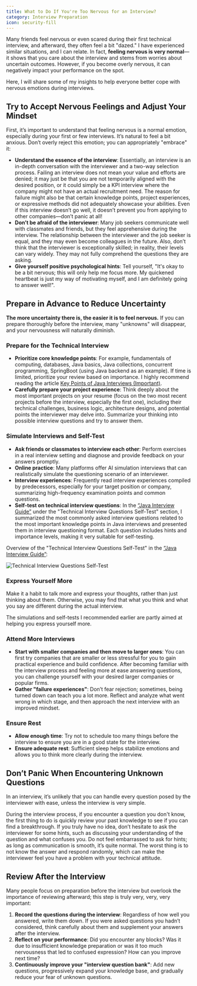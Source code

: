 ```yaml
---
title: What to Do If You're Too Nervous for an Interview?
category: Interview Preparation
icon: security-fill
---
```


Many friends feel nervous or even scared during their first technical interview, and afterward, they often feel a bit "dazed." I have experienced similar situations, and I can relate. In fact, **feeling nervous is very normal**—it shows that you care about the interview and stems from worries about uncertain outcomes. However, if you become overly nervous, it can negatively impact your performance on the spot.

Here, I will share some of my insights to help everyone better cope with nervous emotions during interviews.

## Try to Accept Nervous Feelings and Adjust Your Mindset

First, it’s important to understand that feeling nervous is a normal emotion, especially during your first or few interviews. It’s natural to feel a bit anxious. Don’t overly reject this emotion; you can appropriately "embrace" it:

- **Understand the essence of the interview**: Essentially, an interview is an in-depth conversation with the interviewer and a two-way selection process. Failing an interview does not mean your value and efforts are denied; it may just be that you are not temporarily aligned with the desired position, or it could simply be a KPI interview where the company might not have an actual recruitment need. The reason for failure might also be that certain knowledge points, project experiences, or expressive methods did not adequately showcase your abilities. Even if this interview doesn’t go well, it doesn’t prevent you from applying to other companies—don’t panic at all!
- **Don’t be afraid of the interviewer**: Many job seekers communicate well with classmates and friends, but they feel apprehensive during the interview. The relationship between the interviewer and the job seeker is equal, and they may even become colleagues in the future. Also, don’t think that the interviewer is exceptionally skilled; in reality, their levels can vary widely. They may not fully comprehend the questions they are asking.
- **Give yourself positive psychological hints**: Tell yourself, "It's okay to be a bit nervous; this will only help me focus more. My quickened heartbeat is just my way of motivating myself, and I am definitely going to answer well!".

## Prepare in Advance to Reduce Uncertainty

**The more uncertainty there is, the easier it is to feel nervous.** If you can prepare thoroughly before the interview, many "unknowns" will disappear, and your nervousness will naturally diminish.

### Prepare for the Technical Interview

- **Prioritize core knowledge points**: For example, fundamentals of computing, databases, Java basics, Java collections, concurrent programming, SpringBoot (using Java backend as an example). If time is limited, prioritize your review based on importance. I highly recommend reading the article [Key Points of Java Interviews (Important)](https://javaguide.cn/interview-preparation/key-points-of-interview.html).
- **Carefully prepare your project experience**: Think deeply about the most important projects on your resume (focus on the two most recent projects before the interview, especially the first one), including their technical challenges, business logic, architecture designs, and potential points the interviewer may delve into. Summarize your thinking into possible interview questions and try to answer them.

### Simulate Interviews and Self-Test

- **Ask friends or classmates to interview each other**: Perform exercises in a real interview setting and diagnose and provide feedback on your answers promptly.
- **Online practice**: Many platforms offer AI simulation interviews that can realistically simulate the questioning scenario of an interviewer.
- **Interview experiences**: Frequently read interview experiences compiled by predecessors, especially for your target position or company, summarizing high-frequency examination points and common questions.
- **Self-test on technical interview questions**: In the [“Java Interview Guide”](https://javaguide.cn/zhuanlan/java-mian-shi-zhi-bei.html) under the "Technical Interview Questions Self-Test" section, I summarized the most commonly asked interview questions related to the most important knowledge points in Java interviews and presented them in interview questioning format. Each question includes hints and importance levels, making it very suitable for self-testing.

Overview of the "Technical Interview Questions Self-Test" in the [“Java Interview Guide”](https://javaguide.cn/zhuanlan/java-mian-shi-zhi-bei.html):

![Technical Interview Questions Self-Test](https://oss.javaguide.cn/javamianshizhibei/technical-interview-questions-self-test.png)

### Express Yourself More

Make it a habit to talk more and express your thoughts, rather than just thinking about them. Otherwise, you may find that what you think and what you say are different during the actual interview.

The simulations and self-tests I recommended earlier are partly aimed at helping you express yourself more.

### Attend More Interviews

- **Start with smaller companies and then move to larger ones**: You can first try companies that are smaller or less stressful for you to gain practical experience and build confidence. After becoming familiar with the interview process and feeling more at ease answering questions, you can challenge yourself with your desired larger companies or popular firms.
- **Gather "failure experiences"**: Don’t fear rejection; sometimes, being turned down can teach you a lot more. Reflect and analyze what went wrong in which stage, and then approach the next interview with an improved mindset.

### Ensure Rest

- **Allow enough time**: Try not to schedule too many things before the interview to ensure you are in a good state for the interview.
- **Ensure adequate rest**: Sufficient sleep helps stabilize emotions and allows you to think more clearly during the interview.

## Don’t Panic When Encountering Unknown Questions

In an interview, it’s unlikely that you can handle every question posed by the interviewer with ease, unless the interview is very simple.

During the interview process, if you encounter a question you don't know, the first thing to do is quickly review your past knowledge to see if you can find a breakthrough. If you truly have no idea, don’t hesitate to ask the interviewer for some hints, such as discussing your understanding of the question and what confuses you. Do not feel embarrassed to ask for hints; as long as communication is smooth, it’s quite normal. The worst thing is to not know the answer and respond randomly, which can make the interviewer feel you have a problem with your technical attitude.

## Review After the Interview

Many people focus on preparation before the interview but overlook the importance of reviewing afterward; this step is truly very, very, very important:

1. **Record the questions during the interview**: Regardless of how well you answered, write them down. If you were asked questions you hadn’t considered, think carefully about them and supplement your answers after the interview.
1. **Reflect on your performance**: Did you encounter any blocks? Was it due to insufficient knowledge preparation or was it too much nervousness that led to confused expression? How can you improve next time?
1. **Continuously improve your "interview question bank"**: Add new questions, progressively expand your knowledge base, and gradually reduce your fear of unknown questions.
